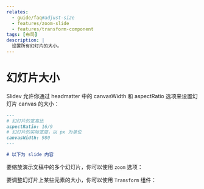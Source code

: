 ```yaml
---
relates:
  - guide/faq#adjust-size
  - features/zoom-slide
  - features/transform-component
tags: [布局]
description: |
  设置所有幻灯片的大小。
---
```


# 幻灯片大小

Slidev 允许你通过 headmatter 中的 canvasWidth 和 aspectRatio 选项来设置幻灯片 canvas 的大小：

```md
---
# 幻灯片的宽高比
aspectRatio: 16/9
# 幻灯片的实际宽度，以 px 为单位
canvasWidth: 980
---

# 以下为 slide 内容
```

要缩放演示文稿中的多个幻灯片，你可以使用 `zoom` 选项：

<LinkCard link="features/zoom-slide" />

要调整幻灯片上某些元素的大小，你可以使用 `Transform` 组件：

<LinkCard link="features/transform-component" />
